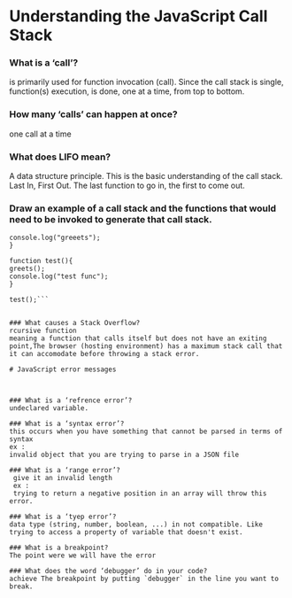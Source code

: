# Understanding the JavaScript Call Stack


### What is a ‘call’?
 is primarily used for function invocation (call). Since the call stack is single, function(s) execution, is done, one at a time, from top to bottom.

### How many ‘calls’ can happen at once?
one call at a time

### What does LIFO mean?
A data structure principle. This is the basic understanding of the call stack. Last In, First Out. The last function to go in, the first to come out.

### Draw an example of a call stack and the functions that would need to be invoked to generate that call stack.
```function greets(){
console.log("greeets");
}

function test(){
greets();
console.log("test func");
}

test();```


### What causes a Stack Overflow?
rcursive function
meaning a function that calls itself but does not have an exiting point,The browser (hosting environment) has a maximum stack call that it can accomodate before throwing a stack error.

# JavaScript error messages



### What is a ‘refrence error’?
undeclared variable.

### What is a ‘syntax error’?
this occurs when you have something that cannot be parsed in terms of syntax
ex :
invalid object that you are trying to parse in a JSON file

### What is a ‘range error’?
 give it an invalid length
 ex :
 trying to return a negative position in an array will throw this error.

### What is a ‘tyep error’?
data type (string, number, boolean, ...) in not compatible. Like trying to access a property of variable that doesn't exist.

### What is a breakpoint?
The point were we will have the error

### What does the word ‘debugger’ do in your code?
achieve The breakpoint by putting `debugger` in the line you want to break.

